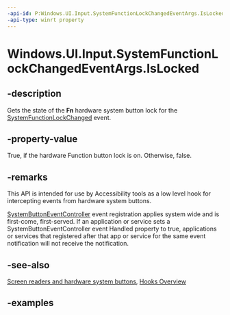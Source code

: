 ```yaml
---
-api-id: P:Windows.UI.Input.SystemFunctionLockChangedEventArgs.IsLocked
-api-type: winrt property
---
```


<!-- Property syntax.
public bool IsLocked { get; }
-->

# Windows.UI.Input.SystemFunctionLockChangedEventArgs.IsLocked

## -description

Gets the state of the **Fn** hardware system button lock for the [SystemFunctionLockChanged](systembuttoneventcontroller_systemfunctionlockchanged.md) event.

## -property-value

True, if the hardware Function button lock is on. Otherwise, false.

## -remarks

This API is intended for use by Accessibility tools as a low level hook for intercepting events from hardware system buttons.

[SystemButtonEventController](systembuttoneventcontroller.md) event registration applies system wide and is first-come, first-served. If an application or service sets a SystemButtonEventController event Handled property to true, applications or services that registered after that app or service for the same event notification will not receive the notification.

## -see-also

[Screen readers and hardware system buttons](/windows/uwp/design/accessibility/system-button-narration), [Hooks Overview](/windows/win32/winmsg/about-hooks)

## -examples
